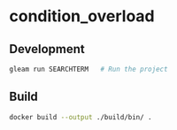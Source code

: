 # condition_overload

## Development

```sh
gleam run SEARCHTERM   # Run the project
```

## Build

```sh
docker build --output ./build/bin/ .
```

